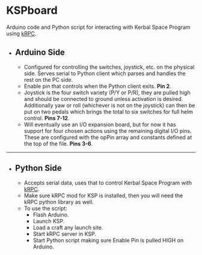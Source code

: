 # KSPboard
Arduino code and Python script for interacting with Kerbal Space Program using [kRPC](https://krpc.github.io/krpc/index.html).

* ## Arduino Side

  * Configured for controlling the switches, joystick, etc. on the physical side.  Serves serial to Python client which parses and handles the rest on the PC side.
  * Enable pin that controls when the Python client exits. __Pin 2__.
  * Joystick is the four switch variety (P/Y or P/R), they are pulled high and should be connected to ground unless activation is desired. Additionally yaw or roll (whichever is not on the joystick) can then be put on two pedals which brings the total to six switches for full helm control. __Pins 7-12__.
  * Will eventually use an I/O expansion board, but for now it has support for four chosen actions using the remaining digital I/O pins.  These are configured with the opPin array and constants defined at the top of the file. __Pins 3-6__.
  
-- --

* ## Python Side

  * Accepts serial data, uses that to control Kerbal Space Program with [kRPC](https://krpc.github.io/krpc/index.html).
  * Make sure kRPC mod for KSP is installed, then you will need the kRPC python library as well.
  * To use the script:
    * Flash Arduino.
    * Launch KSP.
    * Load a craft any launch site.
    * Start kRPC server in KSP.
    * Start Python script making sure Enable Pin is pulled HIGH on Arduino.
